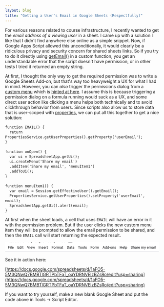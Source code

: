 ```yaml
---
layout: blog
title: "Getting a User's Email in Google Sheets (Respectfully)"
---
```


For various reasons related to course infrastructure, I recently wanted to get
the *email address of a viewing user* in a sheet. I came up with a solution I
like that I didn't find anywhere else online as a simple snippet. Now, if
Google Apps Script allowed this unconditionally, it would clearly be a
ridiculous privacy and security concern for shared sheets links. So if you try
to do it directly using
[getEmail()](https://developers.google.com/apps-script/reference/base/user#getEmail())
in a custom function, you get an understandable error that the script doesn't
have permission, or in other tests I tried it returned an empty string.

At first, I thought the only way to get the required permission was to write a
Google Sheets Add-on, but that's way too heavyweight a UX for what I had in
mind. However, you can *also* trigger the permissions dialog from a
[custom menu](https://developers.google.com/apps-script/guides/menus) which is
[hinted at
here](https://developers.google.com/apps-script/guides/sheets/functions#using_apps_script_services).
I assume this is because triggering a permission dialog on a formula running
would suck as a UX, and some direct user action like clicking a menu helps both
technically and to avoid clickthrough behavior from users. Since scripts also
allow us to store data that is user-scoped with
[properties](https://developers.google.com/apps-script/guides/properties), we
can put all this together to get a nice solution:

```
function EMAIL() {
  return PropertiesService.getUserProperties().getProperty('userEmail');
}

function onOpen() {
  var ui = SpreadsheetApp.getUi();
  ui.createMenu('Share my email')
  .addItem('Share my email', 'menuItem1')
  .addToUi();
}

function menuItem1() {
  var email = Session.getEffectiveUser().getEmail();
  PropertiesService.getUserProperties().setProperty('userEmail', email);
  SpreadsheetApp.getUi().alert(email);
}
```

At first when the sheet loads, a cell that uses `EMAIL` will have an error in
it with the permission problem. But if the user clicks the new custom menu item
they will be prompted to allow the email permission to be shared, and then the
`EMAIL` call will start returning the expected result.

![A custom menu item](/img/custom-menu.png)

See it in action here:

[https://docs.google.com/spreadsheets/d/1aFO5-5M3QNwQ7BMBTlGRTPbTFaT_oaYDRNVElzBZsRo/edit?usp=sharing](https://docs.google.com/spreadsheets/d/1aFO5-5M3QNwQ7BMBTlGRTPbTFaT_oaYDRNVElzBZsRo/edit?usp=sharing)

If you want to try yourself, make a new blank Google Sheet and put the code
above in Tools -> Script Editor.

